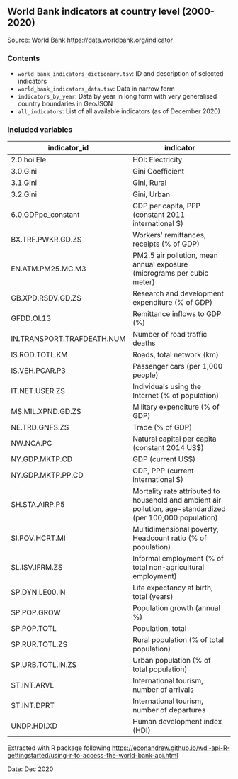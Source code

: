 ## World Bank indicators at country level (2000-2020)

Source: World Bank https://data.worldbank.org/indicator

### Contents

- `world_bank_indicators_dictionary.tsv`: ID and description of selected indicators
- `world_bank_indicators_data.tsv`: Data in narrow form
- `indicators_by_year`: Data by year in long form with very generalised country boundaries in GeoJSON
- `all_indicators`: List of all available indicators (as of December 2020)

### Included variables

|   indicator_id                |   indicator                                                                                                    |
|-------------------------------|----------------------------------------------------------------------------------------------------------------|
|   2.0.hoi.Ele                 |   HOI: Electricity                                                                                             |
|   3.0.Gini                    |   Gini Coefficient                                                                                             |
|   3.1.Gini                    |   Gini, Rural                                                                                                  |
|   3.2.Gini                    |   Gini, Urban                                                                                                  |
|   6.0.GDPpc_constant          |   GDP per capita, PPP (constant 2011 international $)                                                          |
|   BX.TRF.PWKR.GD.ZS           |   Workers' remittances, receipts (% of GDP)                                                                    |
|   EN.ATM.PM25.MC.M3           |   PM2.5 air pollution, mean annual exposure (micrograms per cubic meter)                                       |
|   GB.XPD.RSDV.GD.ZS           |   Research and development expenditure (% of GDP)                                                              |
|   GFDD.OI.13                  |   Remittance inflows to GDP (%)                                                                                |
|   IN.TRANSPORT.TRAFDEATH.NUM  |   Number of road traffic deaths                                                                                |
|   IS.ROD.TOTL.KM              |   Roads, total network (km)                                                                                    |
|   IS.VEH.PCAR.P3              |   Passenger cars (per 1,000 people)                                                                            |
|   IT.NET.USER.ZS              |   Individuals using the Internet (% of population)                                                             |
|   MS.MIL.XPND.GD.ZS           |   Military expenditure (% of GDP)                                                                              |
|   NE.TRD.GNFS.ZS              |   Trade (% of GDP)                                                                                             |
|   NW.NCA.PC                   |   Natural capital per capita (constant 2014 US$)                                                               |
|   NY.GDP.MKTP.CD              |   GDP (current US$)                                                                                            |
|   NY.GDP.MKTP.PP.CD           |   GDP, PPP (current international $)                                                                           |
|   SH.STA.AIRP.P5              |   Mortality rate attributed to household and ambient air pollution, age-standardized (per 100,000 population)  |
|   SI.POV.HCRT.MI              |   Multidimensional poverty, Headcount ratio (% of population)                                                  |
|   SL.ISV.IFRM.ZS              |   Informal employment (% of total non-agricultural employment)                                                 |
|   SP.DYN.LE00.IN              |   Life expectancy at birth, total (years)                                                                      |
|   SP.POP.GROW                 |   Population growth (annual %)                                                                                 |
|   SP.POP.TOTL                 |   Population, total                                                                                            |
|   SP.RUR.TOTL.ZS              |   Rural population (% of total population)                                                                     |
|   SP.URB.TOTL.IN.ZS           |   Urban population (% of total population)                                                                     |
|   ST.INT.ARVL                 |   International tourism, number of arrivals                                                                    |
|   ST.INT.DPRT                 |   International tourism, number of departures                                                                  |
|   UNDP.HDI.XD                 |   Human development index (HDI)                                                                                |

Extracted with R package following 
https://econandrew.github.io/wdi-api-R-gettingstarted/using-r-to-access-the-world-bank-api.html

Date: Dec 2020